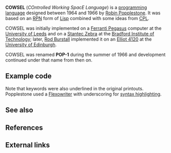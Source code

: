 **COWSEL** (_COntrolled Working SpacE Language_) is a [programming language][0] designed between 1964 and 1966 by [Robin Popplestone][1]. It was based on an [RPN][2] form of [Lisp][3] combined with some ideas from [CPL][4].

COWSEL was initially implemented on a [Ferranti Pegasus][5] computer at the [University of Leeds][6] and on a [Stantec Zebra][7] at the [Bradford Institute of Technology][8]; later, [Rod Burstall][9] implemented it on an [Elliot 4120][10] at the [University of Edinburgh][11].

COWSEL was renamed **POP-1** during the summer of 1966 and development continued under that name from then on.

## Example code

Note that keywords were also underlined in the original printouts. Popplestone used a [Flexowriter][12] with underscoring for [syntax highlighting][13].

## See also

## References

## External links

[0]: /wiki/Programming_language "Programming language"
[1]: /wiki/Robin_Popplestone "Robin Popplestone"
[2]: /wiki/Reverse_Polish_notation "Reverse Polish notation"
[3]: /wiki/Lisp_programming_language "Lisp programming language"
[4]: /wiki/Combined_Programming_Language "Combined Programming Language"
[5]: /wiki/Ferranti_Pegasus "Ferranti Pegasus"
[6]: /wiki/University_of_Leeds "University of Leeds"
[7]: /w/index.php?title=Stantec_Zebra&action=edit&redlink=1 "Stantec Zebra (page does not exist)"
[8]: /wiki/Bradford_Institute_of_Technology "Bradford Institute of Technology"
[9]: /wiki/Rod_Burstall "Rod Burstall"
[10]: /wiki/Elliot_4120 "Elliot 4120"
[11]: /wiki/University_of_Edinburgh "University of Edinburgh"
[12]: /wiki/Friden_Flexowriter "Friden Flexowriter"
[13]: /wiki/Syntax_highlighting "Syntax highlighting"